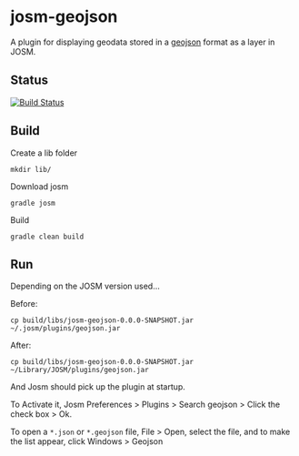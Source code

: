 # josm-geojson

A plugin for displaying geodata stored in a [geojson](https://geojson.org/) format as a layer in JOSM.

## Status

[![Build Status](https://travis-ci.org/matthieun/josm-geojson.svg?branch=master)](https://travis-ci.org/matthieun/josm-geojson)

## Build

Create a lib folder
```
mkdir lib/
```
Download josm
```
gradle josm
```
Build
```
gradle clean build
```

## Run

Depending on the JOSM version used...

Before:

```
cp build/libs/josm-geojson-0.0.0-SNAPSHOT.jar ~/.josm/plugins/geojson.jar
```

After:
```
cp build/libs/josm-geojson-0.0.0-SNAPSHOT.jar ~/Library/JOSM/plugins/geojson.jar
```

And Josm should pick up the plugin at startup.

To Activate it, Josm Preferences > Plugins > Search geojson > Click the check box > Ok.

To open a `*.json` or `*.geojson` file, File > Open, select the file, and to make the list appear, click Windows > Geojson
